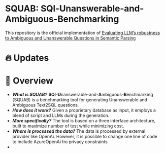 # SQUAB: **SQ**l-**U**nanswerable-and-**A**mbiguous-**B**enchmarking

This repository is the official implementation
of [Evaluating LLM’s robustness to Ambiguous and Unanswerable Questions
in Semantic Parsing]()

# 🔥 Updates

# 🏴󠁶󠁵󠁭󠁡󠁰󠁿 Overview
* ***What is SQUAB?*** **SQ**l-**U**nanswerable-and-**A**mbiguous-**B**enchmarking (SQUAB) is a benchmarking tool for generating Unanswerable and Ambiguous Text2SQL questions.
* ***How does it work?*** Given a proprietary database as input, it employs a blend of script and LLMs during the generation.
* ***More specifically?*** The tool is based on a three interface architecture, built to maximize number of test while minimizing cost.
* ***Where is processed the data?*** The data is processed by external provider like OpenAi. However, it is possible to change one line of code to include AzureOpenAi fro privacy constraints
* 